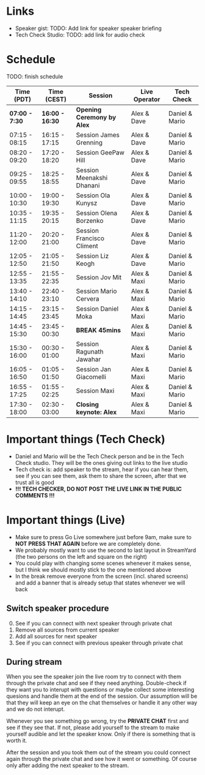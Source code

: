 # Links
* Speaker gist: TODO: Add link for speaker speaker briefing
* Tech Check Studio: TODO: add link for audio check

# Schedule

TODO: finish schedule

| Time (PDT)  | Time (CEST) | Session   | Live Operator  | Tech Check  |
| ------------- | --- |-------------| -----| ------ |
| **07:00 - 7:30** | **16:00 - 16:30** | **Opening Ceremony by Alex** | Alex & Dave | Daniel & Mario |
| 07:15 - 08:15 | 16:15 - 17:15 | Session James Grenning | Alex & Dave | Daniel & Mario |
| 08:20 - 09:20 | 17:20 - 18:20 | Session GeePaw Hill |  Alex & Dave | Daniel & Mario |
| 09:25 - 09:55 | 18:25 - 18:55 | Session Meenakshi Dhanani | Alex & Dave | Daniel & Mario |
| 10:00 - 10:30 | 19:00 - 19:30 | Session Ola Kunysz |  Alex & Dave | Daniel & Mario |
| 10:35 - 11:15 | 19:35 - 20:15 | Session Olena Borzenko |  Alex & Dave | Daniel & Mario |
| 11:20 - 12:00 | 20:20 - 21:00 | Session Francisco Climent |  Alex & Dave | Daniel & Mario |
| 12:05 - 12:50 | 21:05 - 21:50 | Session Liz Keogh |  Alex & Dave | Daniel & Mario |
| 12:55 - 13:35 | 21:55 - 22:35 | Session Jov Mit |  Alex & Maxi | Daniel & Mario |
| 13:40 - 14:10 | 22:40 - 23:10 | Session Mario Cervera |  Alex & Maxi | Daniel & Mario |
| 14:15 - 14:45 | 23:15 - 23:45 | Session Daniel Moka |  Alex & Maxi | Daniel & Mario |
| 14:45 - 15:30 | 23:45 - 00:30 | **BREAK 45mins** |  Alex & Maxi | Daniel & Mario |
| 15:30 - 16:00 | 00:30 - 01:00 | Session Ragunath Jawahar |  Alex & Maxi | Daniel & Mario |
| 16:05 - 16:50 | 01:05 - 01:50 | Session Jan Giacomelli |  Alex & Maxi | Daniel & Mario |
| 16:55 - 17:25 | 01:55 - 02:25 | Session Maxi |  Alex & Maxi | Daniel & Mario |
| 17:30 - 18:00 | 02:30 - 03:00 | **Closing keynote: Alex** |  Alex & Maxi | Daniel & Mario |

# Important things (Tech Check)
* Daniel and Mario will be the Tech Check person and be in the Tech Check studio. They will be the ones giving out links to the live studio
* Tech check is: add speaker to the stream, hear if you can hear them, see if you can see them, ask them to share the screen, after that we trust all is good
* **!!! TECH CHECKER, DO NOT POST THE LIVE LINK IN THE PUBLIC COMMENTS !!!**

# Important things (Live)
* Make sure to press Go Live somewhere just before 9am, make sure to **NOT PRESS THAT AGAIN** before we are completely done.
* We probably mostly want to use the second to last layout in StreamYard (the two persons on the left and square on the right)
* You could play with changing some scenes whenever it makes sense, but I think we should mostly stick to the one mentioned above
* In the break remove everyone from the screen (incl. shared screens) and add a banner that is already setup that states whenever we will back

## Switch speaker procedure
0. See if you can connect with next speaker through private chat
1. Remove all sources from current speaker
2. Add all sources for next speaker
3. See if you can connect with previous speaker through private chat

## During stream
When you see the speaker join the live room try to connect with them through the private chat and see if they need anything. Double-check if they want you to interupt with questions or maybe collect some interesting quesions and handle them at the end of the session. Our assumption will be that they will keep an eye on the chat themselves or handle it any other way and we do not interupt.

Whenever you see something go wrong, try the **PRIVATE CHAT** first and see if they see that. If not, please add yourself to the stream to make yourself audible and let the speaker know. Only if there is something that is worth it.

After the session and you took them out of the stream you could connect again through the private chat and see how it went or something. Of course only after adding the next speaker to the stream.
